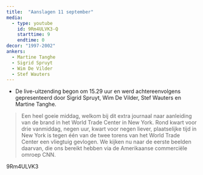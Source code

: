 ```yaml
---
title:  "Aanslagen 11 september"
media:
  - type: youtube
    id: 9Rm4ULVK3-Q
    starttime: 9
    endtime: 0
decor: "1997-2002"
ankers:
  - Martine Tanghe
  - Sigrid Spruyt
  - Wim De Vilder
  - Stef Wauters
---
```


* De live-uitzending begon om 15.29  uur en werd achtereenvolgens gepresenteerd door Sigrid Spruyt, Wim De Vilder, Stef Wauters en Martine Tanghe.

> Een heel goeie middag, welkom bij dit extra journaal naar aanleiding van de brand in het World Trade Center in New York. Rond kwart voor drie vanmiddag, negen uur, kwart voor negen liever, plaatselijke tijd in New York is tegen één van de twee torens van het World Trade Center een vliegtuig gevlogen. We kijken nu naar de eerste beelden daarvan, die ons bereikt hebben via de Amerikaanse commerciële omroep CNN.

9Rm4ULVK3
